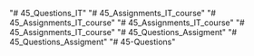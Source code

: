 "# 45_Questions_IT" 
"# 45_Assignments_IT_course" 
"# 45_Assignments_IT_course" 
"# 45_Assignments_IT_course" 
"# 45_Assignments_IT_course" 
"# 45_Questions_Assigment" 
"# 45_Questions_Assigment" 
"# 45-Questions" 

